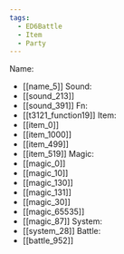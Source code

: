 ```yaml
---
tags:
  - ED6Battle
  - Item
  - Party
---
```

Name:
- [[name_5]]
Sound:
- [[sound_213]]
- [[sound_391]]
Fn:
- [[t3121_function19]]
Item:
- [[item_0]]
- [[item_1000]]
- [[item_499]]
- [[item_519]]
Magic:
- [[magic_0]]
- [[magic_10]]
- [[magic_130]]
- [[magic_131]]
- [[magic_30]]
- [[magic_65535]]
- [[magic_87]]
System:
- [[system_28]]
Battle:
- [[battle_952]]
